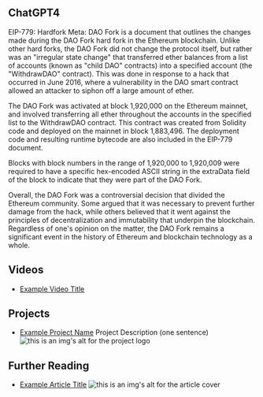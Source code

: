 ## ChatGPT4

EIP-779: Hardfork Meta: DAO Fork is a document that outlines the changes made during the DAO Fork hard fork in the Ethereum blockchain. Unlike other hard forks, the DAO Fork did not change the protocol itself, but rather was an "irregular state change" that transferred ether balances from a list of accounts (known as "child DAO" contracts) into a specified account (the "WithdrawDAO" contract). This was done in response to a hack that occurred in June 2016, where a vulnerability in the DAO smart contract allowed an attacker to siphon off a large amount of ether.

The DAO Fork was activated at block 1,920,000 on the Ethereum mainnet, and involved transferring all ether throughout the accounts in the specified list to the WithdrawDAO contract. This contract was created from Solidity code and deployed on the mainnet in block 1,883,496. The deployment code and resulting runtime bytecode are also included in the EIP-779 document.

Blocks with block numbers in the range of 1,920,000 to 1,920,009 were required to have a specific hex-encoded ASCII string in the extraData field of the block to indicate that they were part of the DAO Fork.

Overall, the DAO Fork was a controversial decision that divided the Ethereum community. Some argued that it was necessary to prevent further damage from the hack, while others believed that it went against the principles of decentralization and immutability that underpin the blockchain. Regardless of one's opinion on the matter, the DAO Fork remains a significant event in the history of Ethereum and blockchain technology as a whole.

## Videos

- [Example Video Title](https://www.youtube.com/watch?v=TDGq4aeevgY)

## Projects

- [Example Project Name](https://xxxx.xxx/xxxxx) Project Description (one sentence) ![this is an img's alt for the project logo](https://xxxx.xxx/project-logo.xxx)

## Further Reading

- [Example Article Title](https://xxxx.xxx/xxxxx) ![this is an img's alt for the article cover](https://xxxx.xxx/article-cover.xxx)
